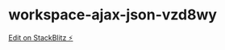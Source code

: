# workspace-ajax-json-vzd8wy

[Edit on StackBlitz ⚡️](https://stackblitz.com/edit/workspace-ajax-json-vzd8wy)